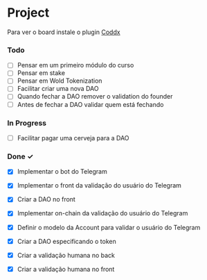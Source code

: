 # Project

Para ver o board instale o plugin [Coddx](https://marketplace.visualstudio.com/items?itemName=coddx.coddx-alpha)

### Todo

- [ ] Pensar em um primeiro módulo do curso  
- [ ] Pensar em stake  
- [ ] Pensar em Wold Tokenization  
- [ ] Facilitar criar uma nova DAO  
- [ ] Quando fechar a DAO remover o validation do founder  
- [ ] Antes de fechar a DAO validar quem está fechando  

### In Progress

- [ ] Facilitar pagar uma cerveja para a DAO  

### Done ✓

- [x] Implementar o bot do Telegram  
- [x] Implementar o front da validação do usuário do Telegram  
- [x] Criar a DAO no front  
- [x] Implementar on-chain da validação do usuário do Telegram  
- [x] Definir o modelo da Account para validar o usuário do Telegram  
- [x] Criar a DAO especificando o token  
- [x] Criar a validação humana no back  
- [x] Criar a validação humana no front  

